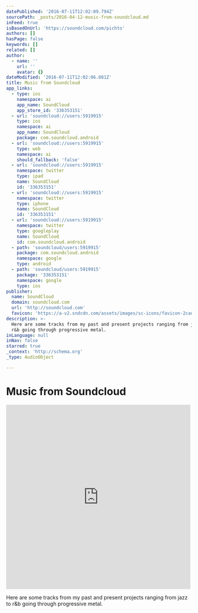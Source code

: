 ```yaml
---
datePublished: '2016-07-11T12:02:09.794Z'
sourcePath: _posts/2016-04-12-music-from-soundcloud.md
inFeed: true
isBasedOnUrl: 'https://soundcloud.com/pichto'
authors: []
hasPage: false
keywords: []
related: []
author:
  - name: ''
    url: ''
    avatar: {}
dateModified: '2016-07-11T12:02:06.081Z'
title: Music from Soundcloud
app_links:
  - type: ios
    namespace: ai
    app_name: SoundCloud
    app_store_id: '336353151'
  - url: 'soundcloud://users:5919915'
    type: ios
    namespace: ai
    app_name: SoundCloud
    package: com.soundcloud.android
  - url: 'soundcloud://users:5919915'
    type: web
    namespace: ai
    should_fallback: 'false'
  - url: 'soundcloud://users:5919915'
    namespace: twitter
    type: ipad
    name: SoundCloud
    id: '336353151'
  - url: 'soundcloud://users:5919915'
    namespace: twitter
    type: iphone
    name: SoundCloud
    id: '336353151'
  - url: 'soundcloud://users:5919915'
    namespace: twitter
    type: googleplay
    name: SoundCloud
    id: com.soundcloud.android
  - path: 'soundcloud/users:5919915'
    package: com.soundcloud.android
    namespace: google
    type: android
  - path: 'soundcloud/users:5919915'
    package: '336353151'
    namespace: google
    type: ios
publisher:
  name: SoundCloud
  domain: soundcloud.com
  url: 'http://soundcloud.com'
  favicon: 'https://a-v2.sndcdn.com/assets/images/sc-icons/favicon-2cadd14b.ico'
description: >-
  Here are some tracks from my past and present projects ranging from jazz to
  r&b going through progressive metal.
inLanguage: null
inNav: false
starred: true
_context: 'http://schema.org'
_type: AudioObject

---
```

# Music from Soundcloud

<iframe src="https://cdn.embedly.com/widgets/media.html?src=https%3A%2F%2Fw.soundcloud.com%2Fplayer%2F%3Fvisual%3Dtrue%26url%3Dhttp%253A%252F%252Fapi.soundcloud.com%252Fusers%252F5919915%26show_artwork%3Dtrue&amp;url=https%3A%2F%2Fsoundcloud.com%2Fpichto&amp;image=http%3A%2F%2Fi1.sndcdn.com%2Favatars-000217416164-2af8yy-t500x500.jpg&amp;key=b7d04c9b404c499eba89ee7072e1c4f7&amp;type=text%2Fhtml&amp;schema=soundcloud" width="500" height="500" scrolling="no" frameborder="0" allowfullscreen="allowfullscreen" style=""></iframe>

Here are some tracks from my past and present projects ranging from jazz to r&b going through progressive metal.